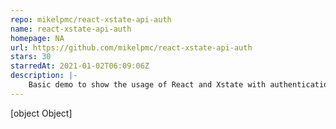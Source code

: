 ```yaml
---
repo: mikelpmc/react-xstate-api-auth
name: react-xstate-api-auth
homepage: NA
url: https://github.com/mikelpmc/react-xstate-api-auth
stars: 30
starredAt: 2021-01-02T06:09:06Z
description: |-
    Basic demo to show the usage of React and Xstate with authentication flow
---
```


[object Object]
